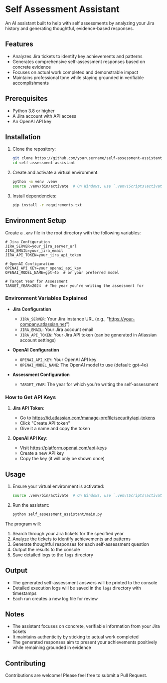 # Self Assessment Assistant

An AI assistant built to help with self assessments by analyzing your Jira history and generating thoughtful, evidence-based responses.

## Features

- Analyzes Jira tickets to identify key achievements and patterns
- Generates comprehensive self-assessment responses based on concrete evidence
- Focuses on actual work completed and demonstrable impact
- Maintains professional tone while staying grounded in verifiable accomplishments

## Prerequisites

- Python 3.8 or higher
- A Jira account with API access
- An OpenAI API key

## Installation

1. Clone the repository:
   ```bash
   git clone https://github.com/yourusername/self-assessment-assistant.git
   cd self-assessment-assistant
   ```

2. Create and activate a virtual environment:
   ```bash
   python -m venv .venv
   source .venv/bin/activate  # On Windows, use `.venv\Scripts\activate`
   ```

3. Install dependencies:
   ```bash
   pip install -r requirements.txt
   ```

## Environment Setup

Create a `.env` file in the root directory with the following variables:

```env
# Jira Configuration
JIRA_SERVER=your_jira_server_url
JIRA_EMAIL=your_jira_email
JIRA_API_TOKEN=your_jira_api_token

# OpenAI Configuration
OPENAI_API_KEY=your_openai_api_key
OPENAI_MODEL_NAME=gpt-4o  # or your preferred model

# Target Year for Assessment
TARGET_YEAR=2024  # The year you're writing the assessment for
```

### Environment Variables Explained

- **Jira Configuration**
  - `JIRA_SERVER`: Your Jira instance URL (e.g., "https://your-company.atlassian.net")
  - `JIRA_EMAIL`: Your Jira account email
  - `JIRA_API_TOKEN`: Your Jira API token (can be generated in Atlassian account settings)

- **OpenAI Configuration**
  - `OPENAI_API_KEY`: Your OpenAI API key
  - `OPENAI_MODEL_NAME`: The OpenAI model to use (default: gpt-4o)

- **Assessment Configuration**
  - `TARGET_YEAR`: The year for which you're writing the self-assessment

### How to Get API Keys

1. **Jira API Token**:
   - Go to https://id.atlassian.com/manage-profile/security/api-tokens
   - Click "Create API token"
   - Give it a name and copy the token

2. **OpenAI API Key**:
   - Visit https://platform.openai.com/api-keys
   - Create a new API key
   - Copy the key (it will only be shown once)

## Usage

1. Ensure your virtual environment is activated:
   ```bash
   source .venv/bin/activate  # On Windows, use `.venv\Scripts\activate`
   ```

2. Run the assistant:
   ```bash
   python self_assessment_assistant/main.py
   ```

The program will:
1. Search through your Jira tickets for the specified year
2. Analyze the tickets to identify achievements and patterns
3. Generate thoughtful responses for each self-assessment question
4. Output the results to the console
5. Save detailed logs to the `logs` directory

## Output

- The generated self-assessment answers will be printed to the console
- Detailed execution logs will be saved in the `logs` directory with timestamps
- Each run creates a new log file for review

## Notes

- The assistant focuses on concrete, verifiable information from your Jira tickets
- It maintains authenticity by sticking to actual work completed
- The generated responses aim to present your achievements positively while remaining grounded in evidence

## Contributing

Contributions are welcome! Please feel free to submit a Pull Request.
